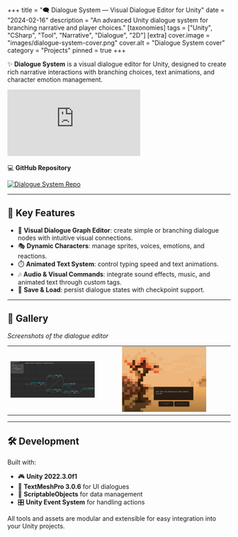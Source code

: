 +++
title = "🗨️ Dialogue System — Visual Dialogue Editor for Unity"
date = "2024-02-16"
description = "An advanced Unity dialogue system for branching narrative and player choices."
[taxonomies]
tags = ["Unity", "CSharp", "Tool", "Narrative", "Dialogue", "2D"]
[extra]
cover.image = "images/dialogue-system-cover.png"
cover.alt = "Dialogue System cover"
category = "Projects"
pinned = true
+++

✨ **Dialogue System** is a visual dialogue editor for Unity, designed to create rich narrative interactions with branching choices, text animations, and character emotion management.

<div class = "video-wrapper">
    <iframe
        src="https://www.youtube.com/embed/QhQQnyrjZJc"
        title="Dialogue System Demo"
        frameborder="0"
        allow="accelerometer; autoplay; clipboard-write; encrypted-media; gyroscope; picture-in-picture"
        allowfullscreen>
    </iframe>
</div>

💻 **GitHub Repository**

<a href="https://github.com/marcusaasjensen/dialogue-system">
    <img src="https://github-readme-stats.vercel.app/api/pin/?username=marcusaasjensen&repo=dialogue-system&theme=github_dark_dimmed" alt="Dialogue System Repo"/>
</a>

---

## 🎯 Key Features

- 🧩 **Visual Dialogue Graph Editor**: create simple or branching dialogue nodes with intuitive visual connections.
- 🎭 **Dynamic Characters**: manage sprites, voices, emotions, and reactions.
- ⏱️ **Animated Text System**: control typing speed and text animations.
- 🎶 **Audio & Visual Commands**: integrate sound effects, music, and animated text through custom tags.
- 💾 **Save & Load**: persist dialogue states with checkpoint support.

---

## 📸 Gallery

*Screenshots of the dialogue editor*

| | |
|---|---|
| <a href="/images/dialogue-system-editor.png"><img src="/images/dialogue-system-editor.png" alt="Dialogue Graph Editor" style="width:80%;height:auto;" /></a> | <a href="/images/dialogue-system-example.png"><img src="/images/dialogue-system-example.png" alt="Dialogue with Multiple Choices" style="width:80%;height:auto;" /></a> |

---

## 🛠️ Development

Built with:

- 🎮 **Unity 2022.3.0f1**
- 🧵 **TextMeshPro 3.0.6** for UI dialogues
- 🧩 **ScriptableObjects** for data management
- 🎛️ **Unity Event System** for handling actions

All tools and assets are modular and extensible for easy integration into your Unity projects.
